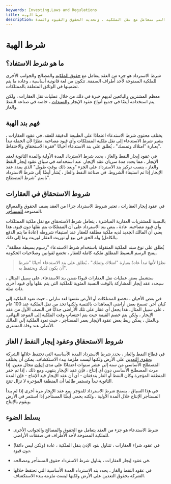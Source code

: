 ```yaml
---
keywords: Investing,Laws and Regulations
title: شرط الهبة
description: شرط الاسترداد هو لغة قانونية يتم تضمينها في العقود التي تتعامل مع نقل الملكية ، وتحديد الحقوق والقيود والمدة.
---
```


# شرط الهبة
## ما هو شرط الاستفاد؟

شرط الاسترداد هو جزء من العقد يتعامل مع [حقوق الملكية](/property_rights) والمصالح والجوانب الأخرى للملكية الممنوحة لأحد أطراف الصفقة. تتكون من لغة قانونية أساسية ، وعادة ما يتم تضمينها في الوثائق المتعلقة بالممتلكات.

معظم المشترين والبائعين لديهم خبرة في ذلك من خلال عمليات نقل العقارات ، ولكن يتم استخدامه أيضًا في جميع أنواع عقود الإيجار [والسندات](/deed) ، خاصة في صناعة النفط والغاز.

## فهم بند الهبة

يختلف محتوى شرط الاستدعاء اعتمادًا على الطبيعة الدقيقة للعقد. في عقود العقارات ، يشير شرط الاستدعاء إلى نقل ملكية الممتلكات وأي قيود مصاحبة. نظرًا لأن الجملة تبدأ بعبارة "امتلاك وتمسك" ، يُطلق على بند الاستدعاء أحيانًا "فقرة الاستحقاق والاحتفاظ".

في عقود إيجار النفط والغاز ، يحدد شرط الاسترداد المدة الأولية والمدة الثانوية لعقد الإيجار ، مما يحدد مدة سريان عقد الإيجار. عند استخدامه في سياق عقود إيجار النفط والغاز ، ينصب تركيز بند الاسترداد على الجزء "وبعد ذلك بوقت طويل" الذي يمدد عقد الإيجار إذا تم استيفاء الشروط. في صناعة النفط والغاز ، يُشار أيضًا إلى شرط الاسترداد باسم "شرط المصطلح".

## شروط الاستحقاق في العقارات

في عقود إيجار العقارات ، تعتبر شروط الاسترداد جزءًا من العقد يصف الحقوق والمصالح الممنوحة [للمستأجر](/lessee).

بالنسبة للمشتريات العقارية المباشرة ، يتعامل شرط الاستحقاق مع نقل ملكية الممتلكات وأي قيود مصاحبة. عادة ، ينص بند الاسترداد على أن الممتلكات يتم نقلها دون قيود. هذا يعني أن المالك الجديد لديه ملكية مطلقة للعقار عند استيفاء شروطه (عادةً ما يتم الدفع بالكامل) وله الحق في بيع أو توريث العقار لوريث وما إلى ذلك.

يُطلق على نوع سند الملكية المنقولة باستخدام شرط الاستدعاء "رسوم بسيطة مطلقة". يمنح الرسم البسيط المطلق ملكية كاملة للعقار ، تخضع لقوانين وصلاحيات الحكومة.

> نظرًا لأنها تبدأ عادةً بعبارة "امتلاك وتملك" ، يُطلق على بند الاستدعاء أحيانًا "شرط أن يكون لديك ويحتفظ به".

>

ستشمل بعض عمليات نقل العقارات قيودًا ضمن بند الاستدعاء. على سبيل المثال ، سيحدد عقد إيجار المشاركة بالوقت النسبة المئوية للملكية التي يتم نقلها وأي قيود أخرى ذات صلة.

في بعض الأحيان ، تخضع الممتلكات أو الأرض نفسها لعد تنازلي ، حيث تعود الملكية إلى كيان آخر. تسمح بعض أراضي المعاهدات بالتنمية ولكنها تحد من نقل الملكية عند 100 عام ، على سبيل المثال. هذا يجعل أي عقار على تلك الأراضي جذابًا في النصف الأول من عقد الإيجار ، ولكن يتم خصم القيمة حيث يتم احتساب وقت الملكية إلى الموعد النهائي. وبالمثل ، يمكن ربط بعض عقود الإيجار بعمر المستأجر ، حيث تعود الملكية إلى المالك الأصلي عند وفاة المشتري.

## شروط الاستحقاق وعقود إيجار النفط / الغاز

في قطاع النفط والغاز ، يحدد شرط الاسترداد المدة الأساسية التي تحتفظ خلالها الشركة [بحقوق التعدين](/mineral-rights) على الأرض ولكنها ليست ملزمة ببدء الاستكشاف. يمكن أن يختلف المصطلح الأساسي من سنة إلى عشر سنوات اعتمادًا على مدى [إثبات](/proven-reserves) مجال معين. إذا مرت المصطلح الأساسي دون أي إنتاج ، فإن عقد الإيجار ينتهي. ومع ذلك ، إذا تم حفر المنطقة المؤجرة وكان النفط أو الغاز يتدفقان - أي أن عقد الإيجار قيد الإنتاج - فإن المدة الثانوية تبدأ وتستمر طالما أن المنطقة المؤجرة لا تزال تنتج.

في هذا السياق ، يسمح شرط الاسترداد للمؤجر ببيع عقد الإيجار مرة أخرى إذا لم يبدأ المستأجر الإنتاج خلال المدة الأولية ، ولكنه يحمي أيضًا المستأجر إذا استثمر في الأرض ويقوم بالإنتاج.

## يسلط الضوء

- شرط الاستدعاء هو جزء من العقد يتعامل مع الحقوق والمصالح والجوانب الأخرى للملكية الممنوحة لأحد الأطراف في صفقات الأراضي.

- في عقود شراء العقارات ، تتناول بنود الإذن بنقل الملكية ، عادة (ولكن ليس دائمًا) دون قيود.

- في عقود إيجار العقارات ، يتناول شرط الاسترداد حقوق المستأجر ومصالحه.

- في عقود النفط والغاز ، يحدد بند الاسترداد المدة الأساسية التي تحتفظ خلالها الشركة بحقوق التعدين على الأرض ولكنها ليست ملزمة ببدء الاستكشاف.

